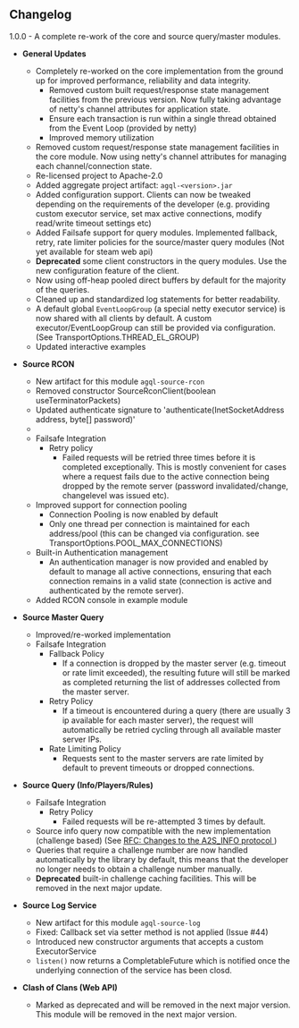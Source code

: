 Changelog
-------------

1.0.0 - A complete re-work of the core and source query/master modules.

- **General Updates**
    - Completely re-worked on the core implementation from the ground up for improved performance, reliability and data integrity.
        - Removed custom built request/response state management facilities from the previous version. Now fully taking advantage of netty's channel attributes for application state.
        - Ensure each transaction is run within a single thread obtained from the Event Loop (provided by netty)
        - Improved memory utilization
    - Removed custom request/response state management facilities in the core module. Now using netty's channel attributes for managing each channel/connection state.
    - Re-licensed project to Apache-2.0
    - Added aggregate project artifact: `agql-<version>.jar`
    - Added configuration support. Clients can now be tweaked depending on the requirements of the developer (e.g. providing custom executor service, set max active connections, modify read/write timeout settings etc)
    - Added Failsafe support for query modules. Implemented fallback, retry, rate limiter policies for the source/master query modules (Not yet available for steam web api)
    - **Deprecated** some client constructors in the query modules. Use the new configuration feature of the client.
    - Now using off-heap pooled direct buffers by default for the majority of the queries.
    - Cleaned up and standardized log statements for better readability.
    - A default global `EventLoopGroup` (a special netty executor service) is now shared with all clients by default. A custom executor/EventLoopGroup can still be provided via configuration. (See TransportOptions.THREAD_EL_GROUP)
    - Updated interactive examples

- **Source RCON**
    - New artifact for this module `agql-source-rcon` 
    - Removed constructor SourceRconClient(boolean useTerminatorPackets)
    - Updated authenticate signature to 'authenticate(InetSocketAddress address, byte[] password)'
    - 
    - Failsafe Integration
        - Retry policy
            - Failed requests will be retried three times before it is completed exceptionally. This is mostly convenient for cases where a request fails due to the active connection being dropped by the remote server (password invalidated/change, changelevel was issued etc).
    - Improved support for connection pooling
        - Connection Pooling is now enabled by default
        - Only one thread per connection is maintained for each address/pool (this can be changed via configuration. see TransportOptions.POOL_MAX_CONNECTIONS)
    - Built-in Authentication management
        - An authentication manager is now provided and enabled by default to manage all active connections, ensuring that each connection remains in a valid state (connection is active and authenticated by the remote server).
    - Added RCON console in example module

- **Source Master Query**
    - Improved/re-worked implementation
    - Failsafe Integration
        - Fallback Policy
            - If a connection is dropped by the master server (e.g. timeout or rate limit exceeded), the resulting future will still be marked as completed returning the list of addresses collected from the master server.
        - Retry Policy
            - If a timeout is encountered during a query (there are usually 3 ip available for each master server), the request will automatically be retried cycling through all available master server IPs.
        - Rate Limiting Policy
            - Requests sent to the master servers are rate limited by default to prevent timeouts or dropped connections.

- **Source Query (Info/Players/Rules)**
    - Failsafe Integration
      - Retry Policy
        - Failed requests will be re-attempted 3 times by default. 
    - Source info query now compatible with the new implementation (challenge based) (See [RFC: Changes to the A2S_INFO protocol ](https://steamcommunity.com/discussions/forum/14/2989789048633291344/))
    - Queries that require a challenge number are now handled automatically by the library by default, this means that the developer no longer needs to obtain a challenge number manually.
    - **Deprecated** built-in challenge caching facilities. This will be removed in the next major update.

- **Source Log Service**
    - New artifact for this module `agql-source-log`
    - Fixed: Callback set via setter method is not applied (Issue #44)
    - Introduced new constructor arguments that accepts a custom ExecutorService
    - `listen()` now returns a CompletableFuture which is notified once the underlying connection of the service has been closd.

- **Clash of Clans (Web API)**
    - Marked as deprecated and will be removed in the next major version. This module will be removed in the next major version.